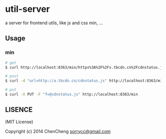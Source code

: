 # util-server

a server for frontend utils, like js and css min, ...


## Usage

### min

```bash
# get
$ curl http://localhost:8363/min/https%3A%2F%2Fs.tbcdn.cn%2Fcdnstatus.js

# post
$ curl -d "url=http://a.tbcdn.cn/cdnstatus.js" http://localhost:8363/min

# put
$ curl -X PUT -F "f=@cdnstatus.js" http://localhost:8363/min
```


## LISENCE

(MIT License)

Copyright (c) 2014 ChenCheng sorrycc@gmail.com


